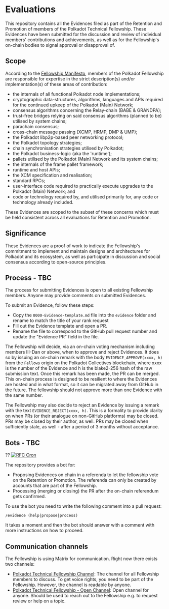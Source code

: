 # Evaluations

This repository contains all the Evidences filed as part of the Retention and Promotion of members of the Polkadot Technical Fellowship. These Evidences have been submitted for the discussion and review of individual members' contributions and achievements, as well as for the Fellowship's on-chain bodies to signal approval or disapproval of.


## Scope

According to the [Fellowship Manifesto](https://github.com/polkadot-fellows/manifesto/blob/0c3df46d76625980b8b48742cb86f4d8fa6dda8d/manifesto.pdf), members of the Polkadot Fellowship are responsible for expertise in the strict description(s) and/or implementation(s) of these areas of contribution:
 * the internals of all functional Polkadot node implementations;
 * cryptographic data-structures, algorithms, languages and APIs required for the continued upkeep of the Polkadot (Main) Network;
 * consensus algorithms concerning the Relay-chain (BABE \& GRANDPA);
 * trust-free bridges relying on said consensus algorithms (planned to be) utilised by system chains;
 * parachain consensus;
 * cross-chain message passing (XCMP, HRMP, DMP \& UMP);
 * the Polkadot libp2p-based peer networking protocol;
 * the Polkadot topology strategies;
 * chain synchronisation strategies utilised by Polkadot;
 * the Polkadot business-logic (aka the 'runtime');
 * pallets utilised by the Polkadot (Main) Network and its system chains;
 * the internals of the frame pallet framework;
 * runtime and host APIs;
 * the XCM specification and realisation;
 * standard RPCs;
 * user-interface code required to practically execute upgrades to the Polkadot (Main) Network; and
 * code or technology required by, and utilised primarily for, any code or technology already included.

These Evidences are scoped to the subset of these concerns which must be held consistent across all evaluations for Retention and Promotion.


## Significance

These Evidences are a proof of work to indicate the Fellowship's commitment to implement and maintain designs and architectures for Polkadot and its ecosystem, as well as participate in discussion and social consensus according to open-source principles.


## Process - TBC

The process for submitting Evidences is open to all existing Fellowship members. Anyone may provide comments on submitted Evidences.

To submit an Evidence, follow these steps:
  * Copy the `0000-Evidence-template.md` file into the `evidence` folder and rename to match the title of your rank request
  * Fill out the Evidence template and open a PR.
  * Rename the file to correspond to the GitHub pull request number and update the "Evidence PR" field in the file.

The Fellowship will decide, via an on-chain voting mechanism including members III-Dan or above, when to approve and reject Evidences. It does so by issuing an on-chain remark with the body `EVIDENCE_APPROVE(xxxx, h)` from the `Fellows` origin on the Polkadot Collectives blockchain, where xxxx is the number of the Evidence and h is the blake2-256 hash of the raw submission text. Once this remark has been made, the PR can be merged. This on-chain process is designed to be resilient to where the Evidences are hosted and in what format, so it can be migrated away from GitHub in the future. The fellowship should not approve more than one Evidence with the same number.

The Fellowship may also decide to reject an Evidence by issuing a remark with the text `EVIDENCE_REJECT(xxxx, h)`. This is a formality to provide clarity on when PRs (or their analogue on non-GitHub platforms) may be closed. PRs may be closed by their author, as well. PRs may be closed when sufficiently stale, as well - after a period of 3 months without acceptance.


## Bots - TBC

?? [![RFC Cron](https://github.com/polkadot-fellows/RFCs/actions/workflows/Evidence??-referenda-notifications.yml/badge.svg)](https://github.com/polkadot-fellows/Evaluations??/actions/workflows/Evidence??-referenda-notifications.yml)

The repository provides a bot for:

* Proposing Evidences on chain in a referenda to let the fellowship vote on the Retention or Promotion. The referenda can only be created by accounts that are part of the Fellowship.
* Processing (merging or closing) the PR after the on-chain referendum gets confirmed.

To use the bot you need to write the following comment into a pull request:

``` text
/evidence (help|propose|process)
```

It takes a moment and then the bot should answer with a comment with more instructions on how to proceed.


## Communication channels

The Fellowship is using Matrix for communication. Right now there exists two channels:

- [Polkadot Technical Fellowship Channel](https://matrix.to/#/#fellowship-members:parity.io): The channel for all Fellowship members to discuss. To get voice rights, you need to be part of the Fellowship. However, the channel is readable by anyone.
- [Polkadot Technical Fellowship - Open Channel](https://matrix.to/#/#fellowship-open-channel:parity.io): Open channel for anyone. Should be used to reach out to the Fellowship e.g. to request review or help on a topic.
